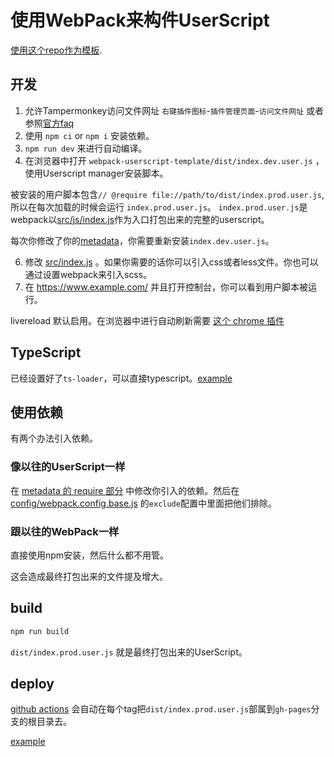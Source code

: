 # 使用WebPack来构件UserScript

[使用这个repo作为模板](https://github.com/Trim21/webpack-userscript-template/generate).

## 开发

1. 允许Tampermonkey访问文件网址 `右键插件图标`-`插件管理页面`-`访问文件网址` 或者参照[官方faq](https://tampermonkey.net/faq.php?ext=dhdg#Q204)
3. 使用 `npm ci` or `npm i` 安装依赖。
4. `npm run dev` 来进行自动编译。
5. 在浏览器中打开 `webpack-userscript-template/dist/index.dev.user.js` ，使用Userscript manager安装脚本。

被安装的用户脚本包含`// @require file://path/to/dist/index.prod.user.js`,
所以在每次加载的时候会运行 `index.prod.user.js`。
`index.prod.user.js`是webpack以[src/js/index.js](./src/js/index.js)作为入口打包出来的完整的userscript。

每次你修改了你的[metadata](./config/metadata.js)，你需要重新安装`index.dev.user.js`。

6. 修改 [src/index.js](./src/index.js) 。如果你需要的话你可以引入css或者less文件。你也可以通过设置webpack来引入scss。
7. 在 <https://www.example.com/> 并且打开控制台，你可以看到用户脚本被运行。

livereload 默认启用。在浏览器中进行自动刷新需要 [这个 chrome 插件](https://chrome.google.com/webstore/detail/jnihajbhpnppcggbcgedagnkighmdlei)

## TypeScript

已经设置好了`ts-loader`，可以直接typescript。[example](src/js/example.ts)

## 使用依赖

有两个办法引入依赖。

### 像以往的UserScript一样

在 [metadata 的 require 部分](./config/metadata.js#L13-L17) 中修改你引入的依赖。然后在 [config/webpack.config.base.js](./config/webpack.config.base.js#L21-L25) 的`exclude`配置中里面把他们排除。

### 跟以往的WebPack一样

直接使用npm安装，然后什么都不用管。

这会造成最终打包出来的文件提及增大。

## build

```bash
npm run build
```

`dist/index.prod.user.js` 就是最终打包出来的UserScript。

## deploy

[github actions](./.github/workflows/nodejs.yml#L60) 会自动在每个tag把`dist/index.prod.user.js`部属到`gh-pages`分支的根目录去。

[example](https://github.com/Trim21/webpack-userscript-template/tree/gh-pages)
